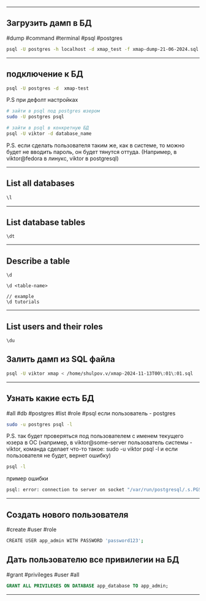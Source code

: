 
---

## Загрузить дамп в БД
#dump #command #terminal #psql #postgres
```bash
psql -U postgres -h localhost -d xmap_test -f xmap-dump-21-06-2024.sql
```

---

## подключение к БД
```bash
psql -U postgres -d  xmap-test
```

P.S при дефолт настройках
```bash
# зайти в psql под postgres юзером
sudo -U postgres psql

# зайти в psql в конкретную БД
psql -U viktor -d database_name
```

P.S. если сделать пользователя таким же, как в системе, то можно будет не вводить пароль, он будет тянутся оттуда. (Например, в viktor@fedora в линукс, viktor в postgresql)


---
## List all databases
```bash
\l
```

---

## List database tables 
```
\dt
```

---

## Describe a table 
```
\d
```

```
\d <table-name>

// example
\d tutorials
```

---

## List users and their roles
```
\du
```


## Залить дамп из SQL файла
```bash
psql -U viktor xmap < /home/shulpov.v/xmap-2024-11-13T00\:01\:01.sql
```


---

## Узнать какие есть БД
#all #db #postgres #list #role #psql
если пользователь - postgres
```bash
sudo -u postgres psql -l
```

P.S. так будет проверяться под пользователем с именем текущего юзера в ОС (например, в viktor@some-server пользователь системы - viktor, команда сделает что-то такое: sudo -u viktor psql -l и если пользователя не будет, вернет ошибку)
```bash
psql -l
```
пример ошибки
```bash
psql: error: connection to server on socket "/var/run/postgresql/.s.PGSQL.5432" failed: FATAL:  role "viktor" does not exist

```

---

## Создать нового пользователя
#create #user #role 
```bash
CREATE USER app_admin WITH PASSWORD 'password123';
```

## Дать пользователю все привилегии на БД
#grant #privileges #user #all
```sql
GRANT ALL PRIVILEGES ON DATABASE app_database TO app_admin;
```

---

##